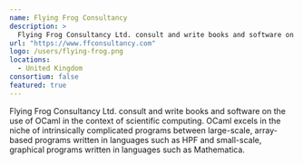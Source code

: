 ```yaml
---
name: Flying Frog Consultancy
description: > 
  Flying Frog Consultancy Ltd. consult and write books and software on the use of OCaml in the context of scientific computing.
url: "https://www.ffconsultancy.com"
logo: /users/flying-frog.png
locations: 
  - United Kingdom
consortium: false
featured: true
---
```


Flying Frog Consultancy Ltd. consult and write books and software on the use of OCaml in the context of scientific computing. OCaml excels in the niche of intrinsically complicated programs between large-scale, array-based programs written in languages such as HPF and small-scale, graphical programs written in languages such as Mathematica.
